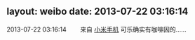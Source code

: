 layout: weibo
date: 2013-07-22 03:16:14
---
2013-07-22 03:16:14  &nbsp;&nbsp;&nbsp;&nbsp;&nbsp;&nbsp; 来自 <a href="http://app.weibo.com/t/feed/22zMnn" rel="nofollow">小米手机</a>
可乐确实有咖啡因的…… ​​​
